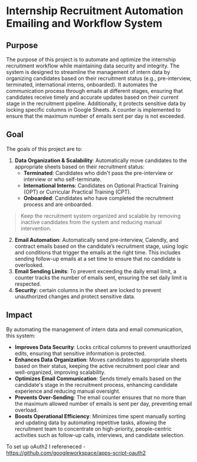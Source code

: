 # Internship Recruitment Automation Emailing and Workflow System

## Purpose
The purpose of this project is to automate and optimize the internship recruitment workflow while maintaining data security and integrity. The system is designed to streamline the management of intern data by organizing candidates based on their recruitment status (e.g., pre-interview, terminated, international interns, onboarded). It automates the communication process through emails at different stages, ensuring that candidates receive timely and accurate updates based on their current stage in the recruitment pipeline. Additionally, it protects sensitive data by locking specific columns in Google Sheets. A counter is implemented to ensure that the maximum number of emails sent per day is not exceeded.

## Goal
The goals of this project are to:
1. **Data Organization & Scalability**: Automatically move candidates to the appropriate sheets based on their recruitment status:
   - **Terminated**: Candidates who didn't pass the pre-interview or interview or who self-terminate.
   - **International Interns**: Candidates on Optional Practical Training (OPT) or Curricular Practical Training (CPT).
   - **Onboarded**: Candidates who have completed the recruitment process and are onboarded.
> Keep the recruitment system organized and scalable by removing inactive candidates from the system and reducing manual intervention.
2. **Email Automation**: Automatically send pre-interview, Calendly, and contract emails based on the candidate’s recruitment stage, using logic and conditions that trigger the emails at the right time. This includes sending follow-up emails at a set time to ensure that no candidate is overlooked.
3. **Email Sending Limits**: To prevent exceeding the daily email limit, a counter tracks the number of emails sent, ensuring the set daily limit is respected.
4. **Security**: certain columns in the sheet are locked to prevent unauthorized changes and protect sensitive data.

## Impact
By automating the management of intern data and email communication, this system:
- **Improves Data Security**: Locks critical columns to prevent unauthorized edits, ensuring that sensitive information is protected.
- **Enhances Data Organization**: Moves candidates to appropriate sheets based on their status, keeping the active recruitment pool clear and well-organized, improving scalability.
- **Optimizes Email Communication**: Sends timely emails based on the candidate's stage in the recruitment process, enhancing candidate experience and reducing manual oversight.
- **Prevents Over-Sending**: The email counter ensures that no more than the maximum allowed number of emails is sent per day, preventing email overload.
- **Boosts Operational Efficiency**: Minimizes time spent manually sorting and updating data by automating repetitive tasks, allowing the recruitment team to concentrate on high-priority, people-centric activities such as follow-up calls, interviews, and candidate selection.

To set up oAuth2 I refereneced - https://github.com/googleworkspace/apps-script-oauth2
